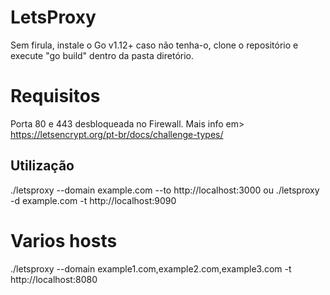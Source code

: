 # LetsProxy

Sem firula, instale o Go v1.12+ caso não tenha-o, clone o repositório e execute "go build" dentro da pasta diretório.

# Requisitos

Porta 80 e 443 desbloqueada no Firewall.
Mais info em> https://letsencrypt.org/pt-br/docs/challenge-types/


## Utilização
>
./letsproxy --domain example.com --to http://localhost:3000
ou
./letsproxy -d example.com -t http://localhost:9090

# Varios hosts
./letsproxy --domain example1.com,example2.com,example3.com -t http://localhost:8080

